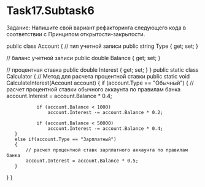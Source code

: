 # Task17.Subtask6
Задание:
Напишите свой вариант рефакторинга следующего кода в соответствии с Принципом открытости-закрытости.

public class Account
{
   // тип учетной записи
   public string Type { get; set; }
  
   // баланс учетной записи
   public double Balance { get; set; }
  
   // процентная ставка
   public double Interest { get; set; }
}
public static class Calculator 
{ 
   // Метод для расчета процентной ставки
   public static void CalculateInterest(Account account) 
   { 
       if (account.Type == "Обычный") 
       { 
           // расчет процентной ставки обычного аккаунта по правилам банка
               account.Interest = account.Balance * 0.4;
 
               if (account.Balance < 1000)
                   account.Interest -= account.Balance * 0.2;
              
               if (account.Balance < 50000)
                   account.Interest -= account.Balance * 0.4;
       } 
       else if(account.Type == "Зарплатный") 
       { 
           // расчет процентной ставк зарплатного аккаунта по правилам банка
           account.Interest = account.Balance * 0.5;
       } 
   }
} 
